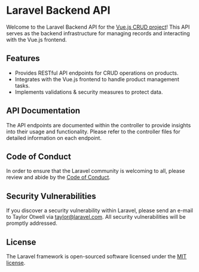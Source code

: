 # Laravel Backend API

Welcome to the Laravel Backend API for the [Vue.js CRUD project](https://github.com/AshishSharma1221/VueCrud-POC)! This API serves as the backend infrastructure for managing records and interacting with the Vue.js frontend.

## Features

- Provides RESTful API endpoints for CRUD operations on products.
- Integrates with the Vue.js frontend to handle product management tasks.
- Implements validations & security measures to protect data.

## API Documentation
The API endpoints are documented within the controller to provide insights into their usage and functionality. Please refer to the controller files for detailed information on each endpoint.

## Code of Conduct

In order to ensure that the Laravel community is welcoming to all, please review and abide by the [Code of Conduct](https://laravel.com/docs/contributions#code-of-conduct).

## Security Vulnerabilities

If you discover a security vulnerability within Laravel, please send an e-mail to Taylor Otwell via [taylor@laravel.com](mailto:taylor@laravel.com). All security vulnerabilities will be promptly addressed.

## License

The Laravel framework is open-sourced software licensed under the [MIT license](https://opensource.org/licenses/MIT).
